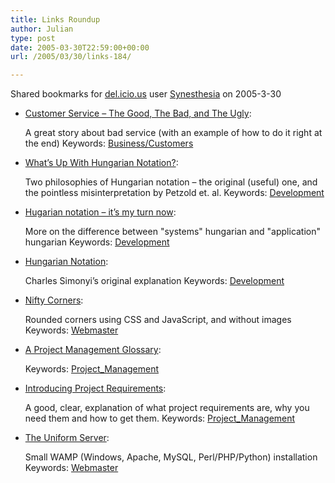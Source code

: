 ```yaml
---
title: Links Roundup
author: Julian
type: post
date: 2005-03-30T22:59:00+00:00
url: /2005/03/30/links-184/

---
```

Shared bookmarks for [del.icio.us][1] user  [Synesthesia][2] on 2005-3-30

  * [Customer Service – The Good, The Bad, and The Ugly][3]:
  
    A great story about bad service (with an example of how to do it right at the end) Keywords: [Business/Customers][4]
  * [What&#8217;s Up With Hungarian Notation?][5]:
  
    Two philosophies of Hungarian notation &#8211; the original (useful) one, and the pointless misinterpretation by Petzold et. al. Keywords: [Development][6]
  * [Hugarian notation &#8211; it&#8217;s my turn now][7]:
  
    More on the difference between "systems" hungarian and "application" hungarian Keywords: [Development][6]
  * [Hungarian Notation][8]:
  
    Charles Simonyi&#8217;s original explanation Keywords: [Development][6]
  * [Nifty Corners][9]:
  
    Rounded corners using CSS and JavaScript, and without images Keywords: [Webmaster][10]
  * [A Project Management Glossary][11]:
   
    Keywords: [Project_Management][12]
  * [Introducing Project Requirements][13]:
  
    A good, clear, explanation of what project requirements are, why you need them and how to get them. Keywords: [Project_Management][12]
  * [The Uniform Server][14]:
  
    Small WAMP (Windows, Apache, MySQL, Perl/PHP/Python) installation Keywords: [Webmaster][10]

 [1]: http://del.icio.us/
 [2]: http://del.icio.us/synesthesia
 [3]: http://blog.tomevslin.com/2005/03/customer_servic.html "http://blog.tomevslin.com/2005/03/customer_servic.html"
 [4]: http://del.icio.us/synesthesia/Business/Customers
 [5]: http://blogs.msdn.com/ericlippert/archive/2003/09/12/52989.aspx "http://blogs.msdn.com/ericlippert/archive/2003/09/12/52989.aspx"
 [6]: http://del.icio.us/synesthesia/Development
 [7]: http://blogs.msdn.com/larryosterman/archive/2004/06/22/162629.aspx "http://blogs.msdn.com/larryosterman/archive/2004/06/22/162629.aspx"
 [8]: http://msdn.microsoft.com/library/default.asp?url=/library/en-us/dnvs600/html/hunganotat.asp "http://msdn.microsoft.com/library/default.asp?url=/library/en-us/dnvs600/html/hunganotat.asp"
 [9]: http://pro.html.it/esempio/nifty/ "http://pro.html.it/esempio/nifty/"
 [10]: http://del.icio.us/synesthesia/Webmaster
 [11]: http://www.easyweb.co.uk/articles/pm_glossary "http://www.easyweb.co.uk/articles/pm_glossary"
 [12]: http://del.icio.us/synesthesia/Project_Management
 [13]: http://www.easyweb.co.uk/articles/requirements_intro.html/view "http://www.easyweb.co.uk/articles/requirements_intro.html/view"
 [14]: http://www.uniformserver.com/ "http://www.uniformserver.com/"